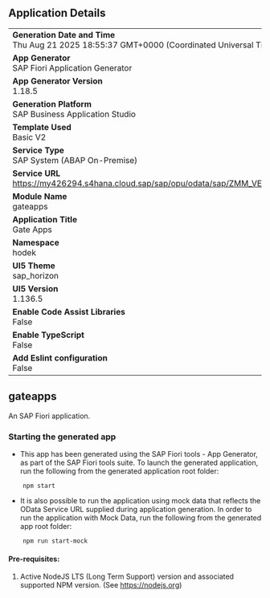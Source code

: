 ## Application Details
|               |
| ------------- |
|**Generation Date and Time**<br>Thu Aug 21 2025 18:55:37 GMT+0000 (Coordinated Universal Time)|
|**App Generator**<br>SAP Fiori Application Generator|
|**App Generator Version**<br>1.18.5|
|**Generation Platform**<br>SAP Business Application Studio|
|**Template Used**<br>Basic V2|
|**Service Type**<br>SAP System (ABAP On-Premise)|
|**Service URL**<br>https://my426294.s4hana.cloud.sap/sap/opu/odata/sap/ZMM_VEND_PORT_SER_BIND|
|**Module Name**<br>gateapps|
|**Application Title**<br>Gate Apps|
|**Namespace**<br>hodek|
|**UI5 Theme**<br>sap_horizon|
|**UI5 Version**<br>1.136.5|
|**Enable Code Assist Libraries**<br>False|
|**Enable TypeScript**<br>False|
|**Add Eslint configuration**<br>False|

## gateapps

An SAP Fiori application.

### Starting the generated app

-   This app has been generated using the SAP Fiori tools - App Generator, as part of the SAP Fiori tools suite.  To launch the generated application, run the following from the generated application root folder:

```
    npm start
```

- It is also possible to run the application using mock data that reflects the OData Service URL supplied during application generation.  In order to run the application with Mock Data, run the following from the generated app root folder:

```
    npm run start-mock
```

#### Pre-requisites:

1. Active NodeJS LTS (Long Term Support) version and associated supported NPM version.  (See https://nodejs.org)



